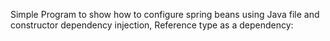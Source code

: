 Simple Program to show how to configure spring beans using Java file and constructor dependency injection, Reference type as a dependency:
